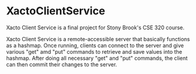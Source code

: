 # XactoClientService

Xacto Client Service is a final project for Stony Brook's CSE 320 course. 

Xacto Client Service is a remote-accessible server that basically functions as a hashmap. Once running, clients can connect to the server and give various "get" amd "put" commands to retrieve and save values into the hashmap. After doing all necessary "get" and "put" commands, the client can then commit their changes to the server.
